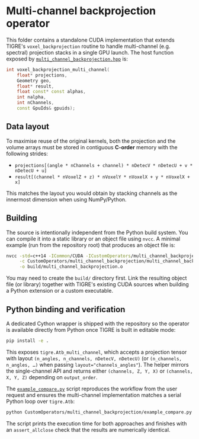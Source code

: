 # Multi-channel backprojection operator

This folder contains a standalone CUDA implementation that extends TIGRE's
`voxel_backprojection` routine to handle multi-channel (e.g. spectral) projection
stacks in a single GPU launch. The host function exposed by
[`multi_channel_backprojection.hpp`](multi_channel_backprojection.hpp) is:

```c++
int voxel_backprojection_multi_channel(
    float* projections,
    Geometry geo,
    float* result,
    float const* const alphas,
    int nalpha,
    int nChannels,
    const GpuIds& gpuids);
```

## Data layout

To maximise reuse of the original kernels, both the projection and the volume
arrays must be stored in contiguous **C-order** memory with the following
strides:

* `projections[(angle * nChannels + channel) * nDetecV * nDetecU + v * nDetecU + u]`
* `result[(channel * nVoxelZ + z) * nVoxelY * nVoxelX + y * nVoxelX + x]`

This matches the layout you would obtain by stacking channels as the innermost
dimension when using NumPy/Python.

## Building

The source is intentionally independent from the Python build system. You can
compile it into a static library or an object file using `nvcc`. A minimal
example (run from the repository root) that produces an object file is:

```bash
nvcc -std=c++14 -ICommon/CUDA -ICustomOperators/multi_channel_backprojection \
     -c CustomOperators/multi_channel_backprojection/multi_channel_backprojection.cu \
     -o build/multi_channel_backprojection.o
```

You may need to create the `build/` directory first. Link the resulting object
file (or library) together with TIGRE's existing CUDA sources when building a
Python extension or a custom executable.

## Python binding and verification

A dedicated Cython wrapper is shipped with the repository so the operator is
available directly from Python once TIGRE is built in editable mode:

```bash
pip install -e .
```

This exposes `tigre.Atb_multi_channel`, which accepts a projection tensor with
layout `(n_angles, n_channels, nDetecV, nDetecU)` (or `(n_channels, n_angles, …)`
when passing `layout="channels_angles"`). The helper mirrors the single-channel
API and returns either `(channels, Z, Y, X)` or `(channels, X, Y, Z)` depending
on `output_order`.

The [`example_compare.py`](example_compare.py) script reproduces the workflow
from the user request and ensures the multi-channel implementation matches a
serial Python loop over `tigre.Atb`:

```bash
python CustomOperators/multi_channel_backprojection/example_compare.py
```

The script prints the execution time for both approaches and finishes with an
`assert_allclose` check that the results are numerically identical.
